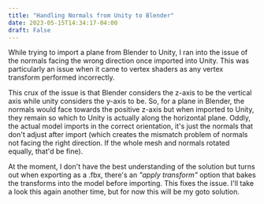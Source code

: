 ```yaml
---
title: "Handling Normals from Unity to Blender"
date: 2023-05-15T14:34:17-04:00
draft: False
---
```


While trying to import a plane from Blender to Unity, I ran into the issue of the normals facing the wrong direction once imported into Unity. This was particularly an issue when it came to vertex shaders as any vertex transform performed incorrectly.

This crux of the issue is that Blender considers the z-axis to be the vertical axis while unity considers the y-axis to be. So, for a plane in Blender, the normals would face towards the positive z-axis but when imported to Unity, they remain so which to Unity is actually along the horizontal plane. Oddly, the actual model imports in the correct orientation, it's just the normals that don't adjust after import (which creates the mismatch problem of normals not facing the right direction. If the whole mesh and normals rotated equally, that'd be fine).

At the moment, I don't have the best understanding of the solution but turns out when exporting as a .fbx, there's an *"apply transform"* option that bakes the transforms into the model before importing. This fixes the issue. I'll take a look this again another time, but for now this will be my goto solution.
